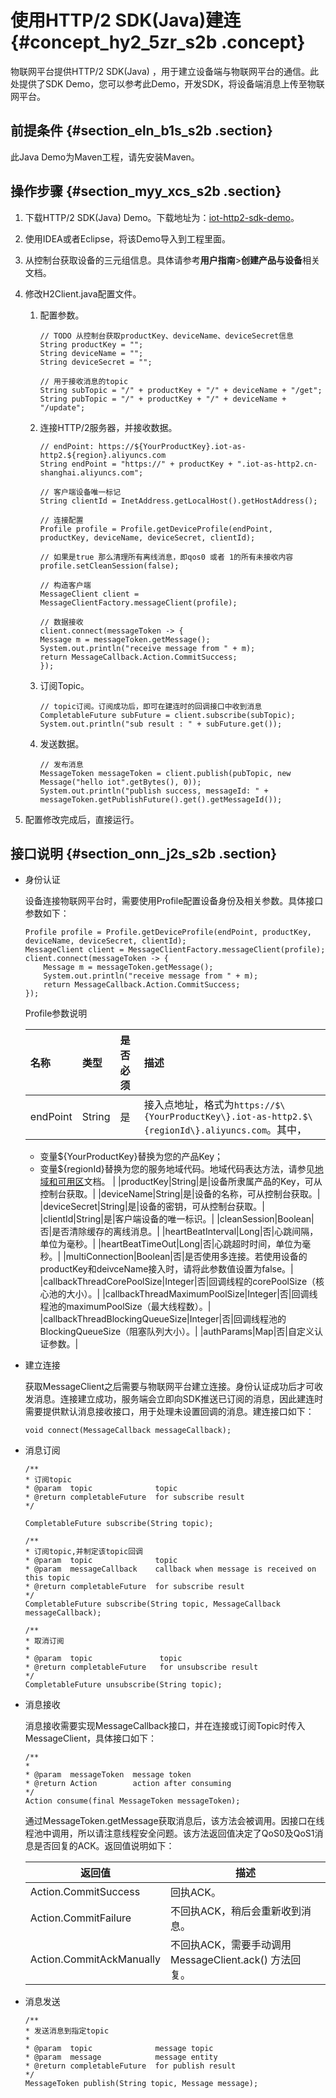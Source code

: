 # 使用HTTP/2 SDK\(Java\)建连 {#concept_hy2_5zr_s2b .concept}

物联网平台提供HTTP/2 SDK\(Java\) ，用于建立设备端与物联网平台的通信。此处提供了SDK Demo，您可以参考此Demo，开发SDK，将设备端消息上传至物联网平台。

## 前提条件 {#section_eln_b1s_s2b .section}

此Java Demo为Maven工程，请先安装Maven。

## 操作步骤 {#section_myy_xcs_s2b .section}

1.  下载HTTP/2 SDK\(Java\) Demo。下载地址为：[iot-http2-sdk-demo](http://aliyun-iot.oss-cn-hangzhou.aliyuncs.com/java-http2-sdk-demo/iot-http2-sdk-demos.zip)。
2.  使用IDEA或者Eclipse，将该Demo导入到工程里面。
3.  从控制台获取设备的三元组信息。具体请参考**用户指南**\>**创建产品与设备**相关文档。
4.  修改H2Client.java配置文件。
    1.  配置参数。

        ```
        // TODO 从控制台获取productKey、deviceName、deviceSecret信息
        String productKey = "";
        String deviceName = "";
        String deviceSecret = "";
        
        // 用于接收消息的topic
        String subTopic = "/" + productKey + "/" + deviceName + "/get";
        String pubTopic = "/" + productKey + "/" + deviceName + "/update";
        ```

    2.  连接HTTP/2服务器，并接收数据。

        ```
        // endPoint: https://${YourProductKey}.iot-as-http2.${region}.aliyuncs.com
        String endPoint = "https://" + productKey + ".iot-as-http2.cn-shanghai.aliyuncs.com";
        
        // 客户端设备唯一标记
        String clientId = InetAddress.getLocalHost().getHostAddress();
        
        // 连接配置
        Profile profile = Profile.getDeviceProfile(endPoint, productKey, deviceName, deviceSecret, clientId);
        
        // 如果是true 那么清理所有离线消息，即qos0 或者 1的所有未接收内容
        profile.setCleanSession(false);
        
        // 构造客户端
        MessageClient client = MessageClientFactory.messageClient(profile);
        
        // 数据接收
        client.connect(messageToken -> {
        Message m = messageToken.getMessage();
        System.out.println("receive message from " + m);
        return MessageCallback.Action.CommitSuccess;
        });
        ```

    3.  订阅Topic。

        ```
        // topic订阅。订阅成功后，即可在建连时的回调接口中收到消息
        CompletableFuture subFuture = client.subscribe(subTopic);
        System.out.println("sub result : " + subFuture.get());
        ```

    4.  发送数据。

        ```
        // 发布消息
        MessageToken messageToken = client.publish(pubTopic, new Message("hello iot".getBytes(), 0));
        System.out.println("publish success, messageId: " + messageToken.getPublishFuture().get().getMessageId());
        ```

5.  配置修改完成后，直接运行。

## 接口说明 {#section_onn_j2s_s2b .section}

-   身份认证

    设备连接物联网平台时，需要使用Profile配置设备身份及相关参数。具体接口参数如下：

    ```
    Profile profile = Profile.getDeviceProfile(endPoint, productKey, deviceName, deviceSecret, clientId);
    MessageClient client = MessageClientFactory.messageClient(profile);
    client.connect(messageToken -> {
        Message m = messageToken.getMessage();
        System.out.println("receive message from " + m);
        return MessageCallback.Action.CommitSuccess;
    });
    ```

    Profile参数说明

    |名称|类型|是否必须|描述|
    |:-|:-|:---|:-|
    |endPoint|String|是|接入点地址，格式为`https://$\{YourProductKey\}.iot-as-http2.$\{regionId\}.aliyuncs.com`。其中，

    -   变量$\{YourProductKey\}替换为您的产品Key；
    -   变量$\{regionId\}替换为您的服务地域代码。地域代码表达方法，请参见[地域和可用区](https://www.alibabacloud.com/help/doc-detail/40654.htm)文档。
|
    |productKey|String|是|设备所隶属产品的Key，可从控制台获取。|
    |deviceName|String|是|设备的名称，可从控制台获取。|
    |deviceSecret|String|是|设备的密钥，可从控制台获取。|
    |clientId|String|是|客户端设备的唯一标识。|
    |cleanSession|Boolean|否|是否清除缓存的离线消息。|
    |heartBeatInterval|Long|否|心跳间隔，单位为毫秒。|
    |heartBeatTimeOut|Long|否|心跳超时时间，单位为毫秒。|
    |multiConnection|Boolean|否|是否使用多连接。若使用设备的productKey和deivceName接入时，请将此参数值设置为false。|
    |callbackThreadCorePoolSize|Integer|否|回调线程的corePoolSize（核心池的大小）。|
    |callbackThreadMaximumPoolSize|Integer|否|回调线程池的maximumPoolSize（最大线程数）。|
    |callbackThreadBlockingQueueSize|Integer|否|回调线程池的BlockingQueueSize（阻塞队列大小）。|
    |authParams|Map|否|自定义认证参数。|

-   建立连接

    获取MessageClient之后需要与物联网平台建立连接。身份认证成功后才可收发消息。连接建立成功，服务端会立即向SDK推送已订阅的消息，因此建连时需要提供默认消息接收接口，用于处理未设置回调的消息。建连接口如下：

    ```
    void connect(MessageCallback messageCallback);
    ```

-   消息订阅

    ```
    /**
    * 订阅topic
    * @param  topic              topic
    * @return completableFuture  for subscribe result
    */
    
    CompletableFuture subscribe(String topic);
    
    /**
    * 订阅topic,并制定该topic回调 
    * @param  topic              topic
    * @param  messageCallback    callback when message is received on this topic
    * @return completableFuture  for subscribe result
    */
    CompletableFuture subscribe(String topic, MessageCallback messageCallback);
    
    /**
    * 取消订阅
    *
    * @param  topic               topic
    * @return completableFuture   for unsubscribe result
    */
    CompletableFuture unsubscribe(String topic);
    ```

-   消息接收

    消息接收需要实现MessageCallback接口，并在连接或订阅Topic时传入MessageClient，具体接口如下：

    ```
    /**
    * 
    * @param  messageToken  message token
    * @return Action        action after consuming
    */
    Action consume(final MessageToken messageToken);
    ```

    通过MessageToken.getMessage获取消息后，该方法会被调用。因接口在线程池中调用，所以请注意线程安全问题。该方法返回值决定了QoS0及QoS1消息是否回复的ACK。返回值说明如下：

    |返回值|描述|
    |---|--|
    |Action.CommitSuccess|回执ACK。|
    |Action.CommitFailure|不回执ACK，稍后会重新收到消息。|
    |Action.CommitAckManually|不回执ACK，需要手动调用MessageClient.ack\(\) 方法回复。|

-   消息发送

    ```
    /**
    * 发送消息到指定topic
    *
    * @param  topic              message topic
    * @param  message            message entity
    * @return completableFuture  for publish result
    */
    MessageToken publish(String topic, Message message);
    ```



